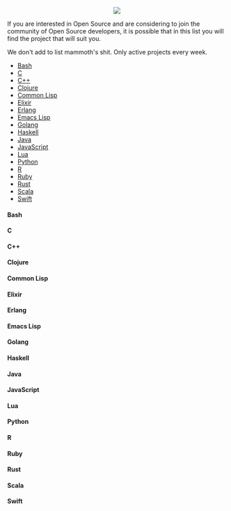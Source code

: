 <p align="center">
  <img src="https://raw.githubusercontent.com/lk-geimfari/awesomeo/master/artwork/a.w.e.s.o.m.e_o.png">
  <br>
</p>

If you are interested in Open Source and are considering to join the community of Open Source developers, 
it is possible that in this list you will find the project that will suit you. 

We don't add to list mammoth's shit. Only active projects every week.


 - [Bash]()
 - [C](#c)
 - [C++](#c++)
 - [Clojure](#clojure)
 - [Common Lisp](#common-lisp)
 - [Elixir](#elixir)
 - [Erlang](#erlang)
 - [Emacs Lisp]()
 - [Golang](#go)
 - [Haskell](#haskell)
 - [Java](#java)
 - [JavaScript](#javascript)
 - [Lua](#lua)
 - [Python](#python)
 - [R](#r)
 - [Ruby](#ruby)
 - [Rust](#rust)
 - [Scala](#scala)
 - [Swift](#swift)


#### Bash
#### C
#### C++
#### Clojure
#### Common Lisp
#### Elixir
#### Erlang
#### Emacs Lisp
#### Golang
#### Haskell
#### Java
#### JavaScript
#### Lua
#### Python
#### R
#### Ruby
#### Rust
#### Scala
#### Swift
